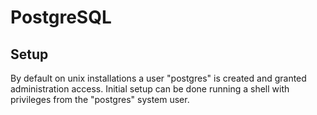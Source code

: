 # PostgreSQL

## Setup

By default on unix installations a user "postgres" is created and granted administration access.
Initial setup can be done running a shell with privileges from the "postgres" system user.
